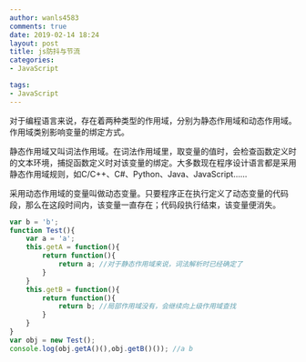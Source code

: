 ```yaml
---
author: wanls4583
comments: true
date: 2019-02-14 18:24
layout: post
title: js防抖与节流
categories:
- JavaScript

tags:
- JavaScript
---
```


对于编程语言来说，存在着两种类型的作用域，分别为静态作用域和动态作用域。作用域类别影响变量的绑定方式。

静态作用域又叫词法作用域。在词法作用域里，取变量的值时，会检查函数定义时的文本环境，捕捉函数定义时对该变量的绑定。大多数现在程序设计语言都是采用静态作用域规则，如C/C++、C#、Python、Java、JavaScript……

采用动态作用域的变量叫做动态变量。只要程序正在执行定义了动态变量的代码段，那么在这段时间内，该变量一直存在；代码段执行结束，该变量便消失。

```javascript
var b = 'b';
function Test(){
    var a = 'a';
    this.getA = function(){
        return function(){
            return a; //对于静态作用域来说，词法解析时已经确定了
        }
    }
    this.getB = function(){
        return function(){
            return b; //局部作用域没有，会继续向上级作用域查找
        }
    }
}
var obj = new Test();
console.log(obj.getA()(),obj.getB()()); //a b
```